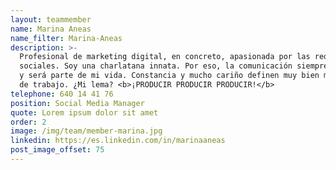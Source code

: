 ```yaml
---
layout: teammember
name: Marina Aneas
name_filter: Marina-Aneas
description: >-
  Profesional de marketing digital, en concreto, apasionada por las redes
  sociales. Soy una charlatana innata. Por eso, la comunicación siempre ha sido
  y será parte de mi vida. Constancia y mucho cariño definen muy bien mi entorno
  de trabajo. ¿Mi lema? <b>¡PRODUCIR PRODUCIR PRODUCIR!</b>
telephone: 640 14 41 76
position: Social Media Manager
quote: Lorem ipsum dolor sit amet
order: 2
image: /img/team/member-marina.jpg
linkedin: https://es.linkedin.com/in/marinaaneas
post_image_offset: 75
---
```


